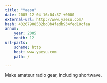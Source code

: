 ```yaml
---
title: "Yaesu"
date: 2005-12-04 16:04:37 +0000
external-url: http://www.yaesu.com/
hash: 43267908532bd8b4fedb934fed10cfea
annum:
    year: 2005
    month: 12
url-parts:
    scheme: http
    host: www.yaesu.com
    path: /

---
```


Make amateur radio gear, including shortwave.
